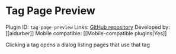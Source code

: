 # Tag Page Preview

Plugin ID: `tag-page-preview`
Links: [GitHub repository](https://github.com/aidurber/tag-page-preview)
Developed by: [[aidurber]]
Mobile compatible: [[Mobile-compatible plugins|Yes]]

Clicking a tag opens a dialog listing pages that use that tag
